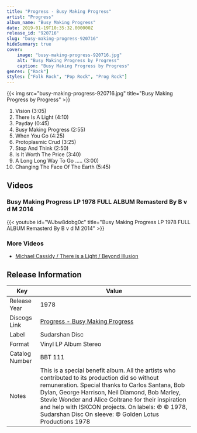 ```yaml
---
title: "Progress - Busy Making Progress"
artist: "Progress"
album_name: "Busy Making Progress"
date: 2019-01-19T10:35:32.000000Z
release_id: "920716"
slug: "busy-making-progress-920716"
hideSummary: true
cover:
    image: "busy-making-progress-920716.jpg"
    alt: "Busy Making Progress by Progress"
    caption: "Busy Making Progress by Progress"
genres: ["Rock"]
styles: ["Folk Rock", "Pop Rock", "Prog Rock"]
---
```


{{< img src="busy-making-progress-920716.jpg" title="Busy Making Progress by Progress" >}}

<!-- section break -->

1. Vision (3:05)
2. There Is A Light (4:10)
3. Payday (0:45)
4. Busy Making Progress (2:55)
5. When You Go (4:25)
6. Protoplasmic Crud (3:25)
7. Stop And Think (2:50)
8. Is It Worth The Price (3:40)
9. A Long Long Way To Go ..... (3:00)
10. Changing The Face Of The Earth (5:45)

<!-- section break -->




## Videos
### Busy Making Progress LP 1978 FULL ALBUM Remasterd By B v d M 2014
{{< youtube id="WJbw8dobg0c" title="Busy Making Progress LP 1978 FULL ALBUM Remasterd By B v d M 2014" >}}<br>

### More Videos

- [Michael Cassidy / There is a Light / Beyond Illusion](https://www.youtube.com/watch?v=adkHXwoaIgM)


## Release Information
|  Key           | Value                                                |
| ---------------| ---------------------------------------------------- |
| Release Year   | 1978                                   |
| Discogs Link   | [Progress - Busy Making Progress](https://www.discogs.com/release/920716-Progress-Busy-Making-Progress) |
| Label          | Sudarshan Disc |
| Format         | Vinyl LP Album Stereo |
| Catalog Number | BBT 111 |
| Notes | This is a special benefit album. All the artists who contributed to its production did so without remuneration.  Special thanks to Carlos Santana, Bob Dylan, George Harrison, Neil Diamond, Bob Marley, Stevie Wonder and Alice Coltrane for their inspiration and help with ISKCON projects.  On labels: ℗ © 1978, Sudarshan Disc On sleeve: © Golden Lotus Productions 1978 |